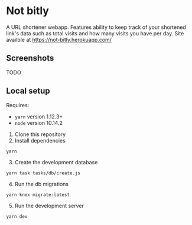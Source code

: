 # Not bitly

A URL shortener webapp. Features ability to keep track of your shortened link's data such as total visits and how many visits you have per day.
Site availble at https://not-bitly.herokuapp.com/

## Screenshots

TODO

## Local setup

Requires:

- `yarn` version 1.12.3+
- `node` version 10.14.2

1. Clone this repository
2. Install dependencies

```
yarn
```

3. Create the development database

```
yarn task tasks/db/create.js
```

4. Run the db migrations

```
yarn knex migrate:latest
```

5. Run the development server

```
yarn dev
```
